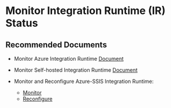 <properties
	pageTitle="Monitor - Integration Runtime"
	description="Monitor IR Status"
	infoBubbleText=""
	authors="chez-charlie"
	ms.author="chez"
	articleId="b7327f30-7d23-4f2c-8334-cbafe32e4bc7"
	diagnosticScenario=""
	selfHelpType="generic"
	supportTopicIds="32629528, 32629539, 32629514"
	resourceTags=""
	productPesIds="15613"
	cloudEnvironments="public"
/>

# Monitor Integration Runtime (IR) Status

## **Recommended Documents**

* Monitor Azure Integration Runtime [Document](https://docs.microsoft.com/azure/data-factory/monitor-integration-runtime#azure-integration-runtime) <br>

* Monitor Self-hosted Integration Runtime [Document](https://docs.microsoft.com/azure/data-factory/monitor-integration-runtime#self-hosted-integration-runtime) <br>

* Monitor and Reconfigure Azure-SSIS Integration Runtime: <br>
  * [Monitor](https://docs.microsoft.com/azure/data-factory/monitor-integration-runtime#azure-ssis-integration-runtime) <br>
  * [Reconfigure](https://docs.microsoft.com/azure/data-factory/manage-azure-ssis-integration-runtime) <br>
